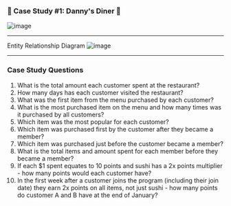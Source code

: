 ### 🥡 Case Study #1: Danny's Diner 🍜

![image](https://user-images.githubusercontent.com/94644175/195380046-2adeb048-9d8e-4ff2-8fa3-4371f930ea35.png)

***
Entity Relationship Diagram
![image](https://user-images.githubusercontent.com/94644175/195380343-2e13b30a-0f2a-4055-a46a-378ac38bbeb3.png)
***
### Case Study Questions

1. What is the total amount each customer spent at the restaurant?
2. How many days has each customer visited the restaurant?
3. What was the first item from the menu purchased by each customer?
4. What is the most purchased item on the menu and how many times was it purchased by all customers?
5. Which item was the most popular for each customer?
6. Which item was purchased first by the customer after they became a member?
7. Which item was purchased just before the customer became a member?
8. What is the total items and amount spent for each member before they became a member?
9. If each $1 spent equates to 10 points and sushi has a 2x points multiplier - how many points would each customer have?
10. In the first week after a customer joins the program (including their join date) they earn 2x points on all items, not just sushi - how many points do customer A and B have at the end of January?

